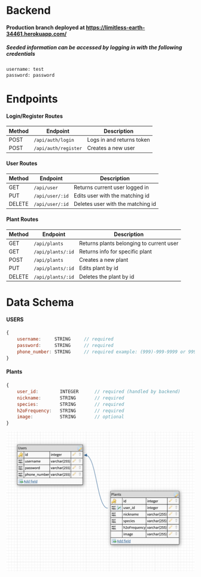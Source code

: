 # Backend
#### Production branch deployed at https://limitless-earth-34461.herokuapp.com/
##### Seeded information can be accessed by logging in with the following credentials
```
username: test
password: password
```

# Endpoints

#### Login/Register Routes

| Method | Endpoint                |  Description                                  |
| ------ | ----------------------- |  -------------------------------------------- |
| POST   | `/api/auth/login`       |  Logs in and returns token                    |
| POST   | `/api/auth/register`    |  Creates a new user                           |


#### User Routes

| Method | Endpoint                 |  Description                                                                         |
| ------ | ------------------------ |  ----------------------------------------------------------------------------------- |
| GET    | `/api/user`              |  Returns current user logged in               |
| PUT    | `/api/user/:id`          |  Edits user with the matching id              |
| DELETE | `/api/user/:id`          |  Deletes user with the matching id            |

#### Plant Routes

| Method | Endpoint                     |  Description                                                                       |
| ------ | -----------------------      |  --------------------------------------------------------------------------------- |
| GET    | `/api/plants`              |  Returns plants belonging to current user |
| GET    | `/api/plants/:id`          |  Returns info for specific plant          |
| POST   | `/api/plants`              |  Creates a new plant                      |
| PUT    | `/api/plants/:id`          |  Edits plant by id                        |
| DELETE | `/api/plants/:id`          |  Deletes the plant by id                  |

# Data Schema

#### USERS
```js
{
    username:     STRING     // required
    password:     STRING     // required
    phone_number: STRING     // required example: (999)-999-9999 or 999-999-9999
}
```
#### Plants
```js
{
    user_id:        INTEGER      // required (handled by backend)
    nickname:       STRING       // required
    species:        STRING       // required
    h2oFrequency:   STRING       // required
    image:          STRING       // optional
}
```
![alt text](https://github.com/Lambda-Build-Week-Water-My-Plants-II/back-end/blob/alan-lee/Water_My_Plants_DB_DESIGN.png "Water my plants")
